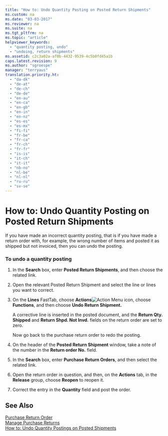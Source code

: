 ```yaml
---
title: "How to: Undo Quantity Posting on Posted Return Shipments"
ms.custom: na
ms.date: "03-03-2017"
ms.reviewer: na
ms.suite: na
ms.tgt_pltfrm: na
ms.topic: "article"
helpviewer_keywords: 
  - "quantity posting, undo"
  - "undoing, return shipments"
ms.assetid: c2c3a02a-af0b-4432-9539-4c5b0fd45a1b
caps.latest.revision: 9
ms.author: "sgroespe"
manager: "terryaus"
translation.priority.ht: 
  - "da-dk"
  - "de-at"
  - "de-ch"
  - "de-de"
  - "en-au"
  - "en-ca"
  - "en-gb"
  - "en-in"
  - "en-nz"
  - "es-es"
  - "es-mx"
  - "fi-fi"
  - "fr-be"
  - "fr-ca"
  - "fr-ch"
  - "fr-fr"
  - "is-is"
  - "it-ch"
  - "it-it"
  - "nb-no"
  - "nl-be"
  - "nl-nl"
  - "ru-ru"
  - "sv-se"
---
```

# How to: Undo Quantity Posting on Posted Return Shipments
If you have made an incorrect quantity posting, that is if you have made a return order with, for example, the wrong number of items and posted it as shipped but not invoiced, then you can undo the posting.  
  
### To undo a quantity posting  
  
1.  In the **Search** box, enter **Posted Return Shipments**, and then choose the related link.  
  
2.  Open the relevant Posted Return Shipment and select the line or lines you want to correct.  
  
3.  On the **Lines** FastTab, choose **Actions**![Action Menu icon](../DesignAndEngineering/media/actionmenuicon.png "actionMenuIcon"), choose **Functions**, and then choose **Undo Return Shipment.**  
  
     A corrective line is inserted in the posted document, and the **Return Qty. Shipped** and **Return Shpd. Not Invd.** fields on the return order are set to zero.  
  
     Now go back to the purchase return order to redo the posting.  
  
4.  On the header of the **Posted Return Shipment** window, take a note of the number in the **Return order No.** field.  
  
5.  In the **Search** box, enter **Purchase Return Orders**, and then select the related link.  
  
6.  Open the return order in question, and then, on the **Actions** tab, in the **Release** group, choose **Reopen** to reopen it.  
  
7.  Correct the entry in the **Quantity** field and post the order.  
  
## See Also  
 [Purchase Return Order](../Topic/\($%20N_6640%20Purchase%20Return%20Order%20$\).md)   
 [Manage Purchase Returns](../Purchasing/manage-purchase-returns.md)   
 [How to: Undo Quantity Postings on Posted Shipments](../Sales/how-to-undo-quantity-postings-on-posted-shipments.md)